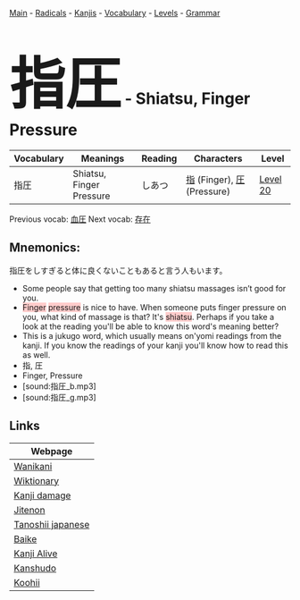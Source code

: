 <style> bigfont {font-size: 100px}</style>
[Main](../README.md) -
[Radicals](../radicals.md) -
[Kanjis](../kanjis.md) -
[Vocabulary](../vocabulary.md) -
[Levels](../levels.md) -
[Grammar](../grammar.md)
# <bigfont> 指圧</bigfont> - Shiatsu, Finger Pressure 

| Vocabulary | Meanings | Reading | Characters | Level |
| --- | --- | --- | --- | --- |
| 指圧 | Shiatsu, Finger Pressure | しあつ |  [指](../kanjis/指.md) (Finger), [圧](../kanjis/圧.md) (Pressure) | [Level 20](../levels/wk_level20.md) |

Previous vocab: [血圧](血圧.md) Next vocab: [存在](存在.md) 

## Mnemonics:
指圧をしすぎると体に良くないこともあると言う人もいます。
* Some people say that getting too many shiatsu massages isn’t good for you.
* <span style="background-color:#ffcccb"> Finger</span> <span style="background-color:#ffcccb"> pressure</span> is nice to have. When someone puts finger pressure on you, what kind of massage is that? It's <span style="background-color:#ffcccb"> shiatsu</span>. Perhaps if you take a look at the reading you'll be able to know this word's meaning better?
* This is a jukugo word, which usually means on'yomi readings from the kanji. If you know the readings of your kanji you'll know how to read this as well.
* 指, 圧
* Finger, Pressure
* [sound:指圧_b.mp3]
* [sound:指圧_g.mp3]


## Links 

| Webpage |
| --- |
| [Wanikani          ](https://www.wanikani.com/kanji/指圧) |
| [Wiktionary        ](https://en.wiktionary.org/wiki/指圧) |
| [Kanji damage      ](http://www.kanjidamage.com/kanji/search?utf8=✓&q=指圧) |
| [Jitenon           ](https://jitenon.com/kanji/指圧) |
| [Tanoshii japanese ](https://www.tanoshiijapanese.com/dictionary/kanji.cfm?k=指圧) |
| [Baike             ](https://baike.baidu.com/item/指圧) |
| [Kanji Alive       ](https://app.kanjialive.com/指圧) |
| [Kanshudo          ](https://www.kanshudo.com/searchmn?q=指圧) |
| [Koohii            ](https://kanji.koohii.com/study/kanji/指圧) |
